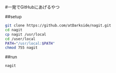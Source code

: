 #一発でGitHubにあげるやつ


##setup

```bash
git clone https://github.com/atDarkside/nagit.git
cd nagit
cp nagit /usr/local
cd /user/local
PATH="/usr/local:$PATH"
chmod 755 nagit

```

##run
```bash
nagit
```
